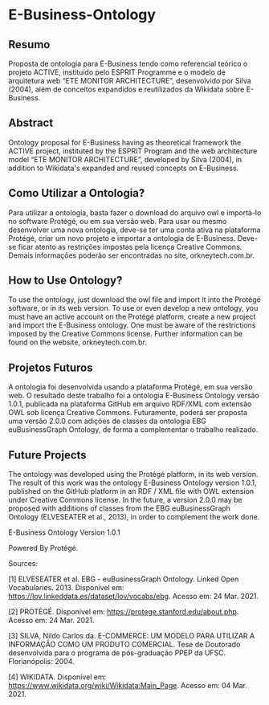 # E-Business-Ontology

## Resumo

Proposta de ontologia para E-Business tendo como referencial teórico o projeto ACTIVE, instituído pelo ESPRIT Programme e o modelo de arquitetura web “ETE MONITOR ARCHITECTURE”, desenvolvido por Silva (2004), além de conceitos expandidos e reutilizados da Wikidata sobre E-Business.

## Abstract

Ontology proposal for E-Business having as theoretical framework the ACTIVE project, instituted by the ESPRIT Program and the web architecture model “ETE MONITOR ARCHITECTURE”, developed by Silva (2004), in addition to Wikidata's expanded and reused concepts on E-Business.

## Como Utilizar a Ontologia?

Para utilizar a ontologia, basta fazer o download do arquivo owl e importá-lo no software Protégé, ou em sua versão web. Para usar ou mesmo desenvolver uma nova ontologia, deve-se ter uma conta ativa na plataforma Protégé, criar um novo projeto e importar a ontologia de E-Business. Deve-se ficar atento as restrições impostas pela licença Creative Commons. Demais informações poderão ser encontradas no site, orkneytech.com.br.

## How to Use Ontology?

To use the ontology, just download the owl file and import it into the Protégé software, or in its web version. To use or even develop a new ontology, you must have an active account on the Protégé platform, create a new project and import the E-Business ontology. One must be aware of the restrictions imposed by the Creative Commons license. Further information can be found on the website, orkneytech.com.br.

## Projetos Futuros

A ontologia foi desenvolvida usando a plataforma Protégé, em sua versão web. O resultado deste trabalho foi a ontologia E-Business Ontology versão 1.0.1, publicada na plataforma GitHub em arquivo RDF/XML com extensão OWL sob licença Creative Commons. Futuramente, poderá ser proposta uma versão 2.0.0 com adições de classes da ontologia EBG euBusinessGraph Ontology, de forma a complementar o trabalho realizado.

## Future Projects

The ontology was developed using the Protégé platform, in its web version. The result of this work was the ontology E-Business Ontology version 1.0.1, published on the GitHub platform in an RDF / XML file with OWL extension under Creative Commons license. In the future, a version 2.0.0 may be proposed with additions of classes from the EBG euBusinessGraph Ontology (ELVESEATER et al., 2013), in order to complement the work done.

E-Business Ontology Version 1.0.1

Powered By Protégé.

Sources:

[1] ELVESEATER et al. EBG - euBusinessGraph Ontology. Linked Open Vocabularies. 2013. Disponível em: https://lov.linkeddata.es/dataset/lov/vocabs/ebg. Acesso em: 24 Mar. 2021.

[2] PROTÉGÉ. Disponível em: https://protege.stanford.edu/about.php. Acesso em: 24 Mar. 2021. 

[3] SILVA, Nildo Carlos da. E-COMMERCE: UM MODELO PARA UTILIZAR A INFORMAÇÃO COMO UM PRODUTO COMERCIAL. Tese de Doutorado desenvolvida para o programa de pós-graduação PPEP da UFSC. Florianópolis: 2004.  

[4] WIKIDATA. Disponível em: https://www.wikidata.org/wiki/Wikidata:Main_Page. Acesso em: 04 Mar. 2021.
